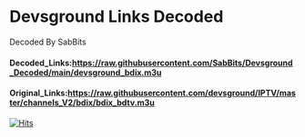 # Devsground Links Decoded
Decoded By SabBits

#### Decoded_Links:https://raw.githubusercontent.com/SabBits/Devsground_Decoded/main/devsground_bdix.m3u
#### Original_Links:https://raw.githubusercontent.com/devsground/IPTV/master/channels_V2/bdix/bdix_bdtv.m3u

[![Hits](https://hits.seeyoufarm.com/api/count/incr/badge.svg?url=https%3A%2F%2Fgithub.com%2Fsabbiriptv%2FDevsground_Decoded&count_bg=%2379C83D&title_bg=%23555555&icon=&icon_color=%23E7E7E7&title=Visitors&edge_flat=false)](https://hits.seeyoufarm.com)


